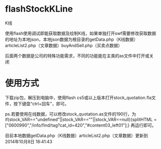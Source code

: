 flashStockKLine
===============

K线

使用flash使用调试即能获取数据及绘制K线，如果单独打开swf需要修改获取数据的地址为本地json，本地json数据为根目录的getData.php（K线数据）articleList2.php（文章数据）buyAndSell.php（买卖点数据）

后面两个数据是公司的特殊功能需求，不同的功能能在主类的as文件中打开或关闭


使用方式
===============
下载zip包，解压到电脑中，使用flash cs5或以上版本打开stock_quotation.fla文件，按下键盘“ctrl+回车”，即可。

ps.若要使用在线数据，可以修改stock_quotation.as文件的190行，为
if(stock_VAR=="undefined"||stock_VAR==""||stock_VAR==null){splitHTML = ["0600990","/info/find/tag?cat_id=420","#content03_left01"];}
再运行即可。



目前本地数据getData.php（K线数据）articleList2.php（文章数据）更新到2014年10月8日 18:41:43
